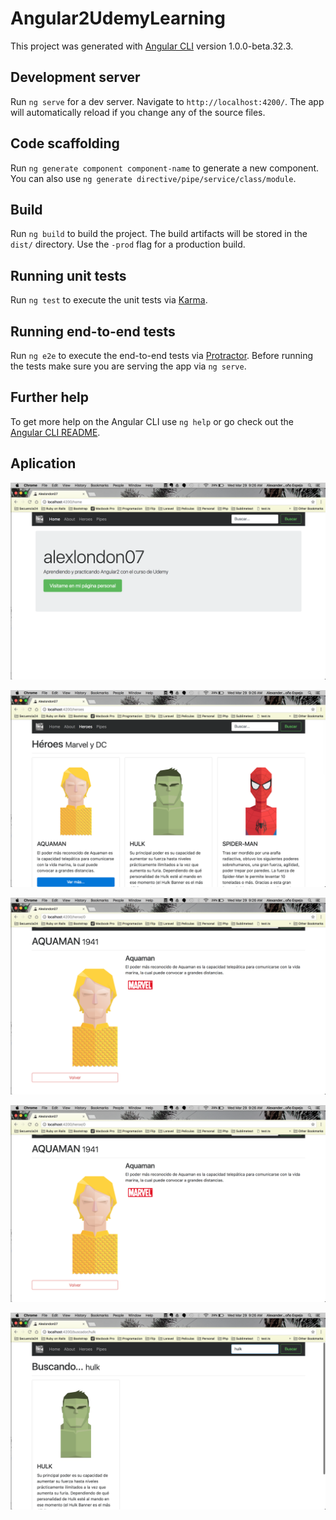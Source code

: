 # Angular2UdemyLearning

This project was generated with [Angular CLI](https://github.com/angular/angular-cli) version 1.0.0-beta.32.3.

## Development server
Run `ng serve` for a dev server. Navigate to `http://localhost:4200/`. The app will automatically reload if you change any of the source files.

## Code scaffolding

Run `ng generate component component-name` to generate a new component. You can also use `ng generate directive/pipe/service/class/module`.

## Build

Run `ng build` to build the project. The build artifacts will be stored in the `dist/` directory. Use the `-prod` flag for a production build.

## Running unit tests

Run `ng test` to execute the unit tests via [Karma](https://karma-runner.github.io).

## Running end-to-end tests

Run `ng e2e` to execute the end-to-end tests via [Protractor](http://www.protractortest.org/).
Before running the tests make sure you are serving the app via `ng serve`.

## Further help

To get more help on the Angular CLI use `ng help` or go check out the [Angular CLI README](https://github.com/angular/angular-cli/blob/master/README.md).

## Aplication

![home](https://github.com/alexlondon07/angular2-udemy-learning/blob/master/pantallazos/1.png)

![heroes](https://github.com/alexlondon07/angular2-udemy-learning/blob/master/pantallazos/2.png)

![detail](https://github.com/alexlondon07/angular2-udemy-learning/blob/master/pantallazos/3.png)

![search](https://github.com/alexlondon07/angular2-udemy-learning/blob/master/pantallazos/3.png)

![pipes-example](https://github.com/alexlondon07/angular2-udemy-learning/blob/master/pantallazos/4.png)

